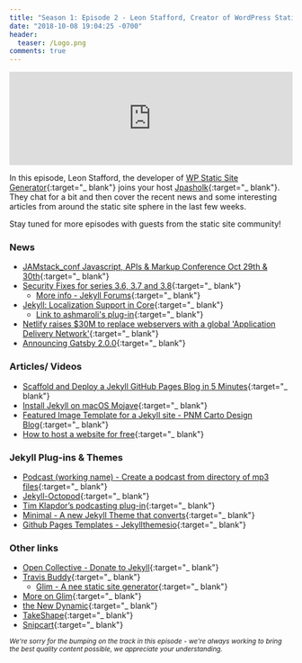 ```yaml
---
title: "Season 1: Episode 2 - Leon Stafford, Creator of WordPress Static Site Generator"
date: "2018-10-08 19:04:25 -0700"
header:
  teaser: /Logo.png
comments: true
---
```


<iframe width="100%" height="166" scrolling="no" frameborder="no" allow="autoplay" src="https://w.soundcloud.com/player/?url=https%3A//api.soundcloud.com/tracks/524623647&color=%230b0707&auto_play=false&hide_related=false&show_comments=true&show_user=true&show_reposts=false&show_teaser=true"></iframe>

In this episode, Leon Stafford, the developer of [WP Static Site Generator](https://wp2static.com/){:target="_ blank"} joins your host [Jpasholk](https://twitter.com/jpasholk){:target="_ blank"}. They chat for a bit and then cover the recent news and some interesting articles from around the static site sphere in the last few weeks.

Stay tuned for more episodes with guests from the static site community!

### News

* [JAMstack_conf Javascript, APIs & Markup Conference Oct 29th & 30th](https://jamstackconf.com/){:target="_ blank"}
* [Security Fixes for series 3.6, 3.7 and 3.8](https://jekyllrb.com/news/2018/09/19/security-fixes-for-3-6-3-7-3-8/){:target="_ blank"}
  * [More info - Jekyll Forums](http://talk.jekyllrb.com/t/recent-vulnerabilities-in-jekyll-and-jekyll-dependencies/2219/2){:target="_ blank"}
* [Jekyll: Localization Support in Core](https://talk.jekyllrb.com/t/localization-support-in-core/2194){:target="_ blank"}
  * [Link to ashmaroli's plug-in](https://github.com/ashmaroli/jekyll-locale){:target="_ blank"}
* [Netlify raises $30M to replace webservers with a global 'Application Delivery Network'](https://www.netlify.com/blog/2018/10/09/netlify-raises-30m-to-replace-webservers-with-a-global-application-delivery-network/?utm_source=twitter&utm_medium=social&utm_campaign=blog&utm_content=funding){:target="_ blank"}
* [Announcing Gatsby 2.0.0](https://www.gatsbyjs.org/blog/2018-09-17-gatsby-v2/){:target="_ blank"}

### Articles/ Videos

* [Scaffold and Deploy a Jekyll GitHub Pages Blog in 5 Minutes](https://medium.com/@jonesrussell42/scaffold-and-deploy-a-jekyll-github-pages-blog-in-5-minutes-356a20793149?source=userActivityShare-e0de8c57b3dd-1538326712){:target="_ blank"}
* [Install Jekyll on macOS Mojave](https://desiredpersona.com/install-jekyll-on-macos/){:target="_ blank"}
* [Featured Image Template for a Jekyll site - PNM Carto Design Blog](https://pnmcartodesign.wordpress.com/2018/10/01/how-to-create-a-featured-image-template-for-a-jekyll-blog-site/){:target="_ blank"}
* [How to host a website for free](https://www.youtube.com/watch?v=9RfU6KGNkfE){:target="_ blank"}

### Jekyll Plug-ins & Themes

* [Podcast (working name) - Create a podcast from directory of mp3 files](https://github.com/pathawks/podcast){:target="_ blank"}
* [Jekyll-Octopod](https://github.com/jekyll-octopod){:target="_ blank"}
* [Tim Klapdor’s podcasting plug-in](https://github.com/timklapdor/link-rot){:target="_ blank"}
* [Minimal - A new Jekyll Theme that converts](https://twitter.com/desiredpersona/status/915529580416569345?s=21){:target="_ blank"}
* [Github Pages Templates - Jekyllthemesio](https://jekyllthemes.io/github-pages-templates){:target="_ blank"}

### Other links

* [Open Collective - Donate to Jekyll](https://opencollective.com/jekyll){:target="_ blank"}
* [Travis Buddy](https://github.com/bluzi/travis-buddy){:target="_ blank"}
  * [Glim - A nee static site generator](https://github.com/sorbits/glim){:target="_ blank"}
 * [More on Glim](https://sigpipe.macromates.com/2018/creating-a-faster-jekyll/){:target="_ blank"}
* [the New Dynamic](https://www.thenewdynamic.org/){:target="_ blank"}
* [TakeShape](https://www.takeshape.io/){:target="_ blank"}
* [Snipcart](https://snipcart.com/blog/static-site-e-commerce-part-2-integrating-snipcart-with-jekyll){:target="_ blank"}

<small><em>We're sorry for the bumping on the track in this episode - we're always working to bring the best quality content possible, we appreciate your understanding.</em></small>
